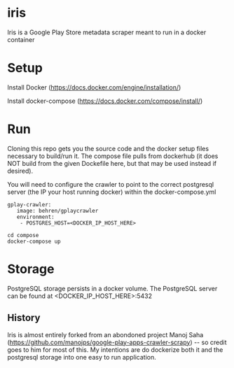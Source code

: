 # iris
Iris is a Google Play Store metadata scraper meant to run in a docker container

# Setup
Install Docker (https://docs.docker.com/engine/installation/)

Install docker-compose (https://docs.docker.com/compose/install/)


# Run

Cloning this repo gets you the source code and the docker setup files necessary to build/run it. The compose file pulls from dockerhub (it does NOT build from the given Dockefile here, but that may be used instead if desired).


You will need to configure the crawler to point to the correct postgresql server (the IP your host running docker) within the docker-compose.yml

```
gplay-crawler:
   image: behren/gplaycrawler
   environment:
    - POSTGRES_HOST=<DOCKER_IP_HOST_HERE>
```

```
cd compose
docker-compose up
```

# Storage

PostgreSQL storage persists in a docker volume.  The PostgreSQL server can be found at <DOCKER_IP_HOST_HERE>:5432

## History
Iris is almost entirely forked from an abondoned project Manoj Saha (https://github.com/manojps/google-play-apps-crawler-scrapy) -- so credit goes to him for most of this.  My intentions are do dockerize both it and the postgresql storage into one easy to run application.
